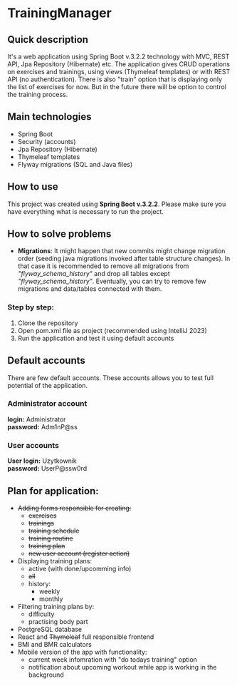 # TrainingManager

## Quick description
It's a web application using Spring Boot v.3.2.2 technology with MVC, REST API, Jpa Repository (Hibernate) etc. The application gives CRUD operations on exercises and trainings, using views (Thymeleaf templates) or with REST API (no authentication). There is also "train" option that is displaying only the list of exercises for now. But in the future there will be option to control the training process.

## Main technologies
* Spring Boot
* Security (accounts)
* Jpa Repository (Hibernate)
* Thymeleaf templates
* Flyway migrations (SQL and Java  files)

## How to use
This project was created using **Spring Boot v.3.2.2**. Please make sure you have everything what is necessary to run the project.

## How to solve problems
* **Migrations**: It might happen that new commits might change migration order (seeding java migrations invoked after table structure changes). In that case it is recommended to remove all migrations from *"flyway_schema_history"* and drop all tables except *"flyway_schema_history"*. Eventually, you can try to remove few migrations and data/tables connected with them.  

### Step by step:
1. Clone the repository
2. Open pom.xml file as project (recommended using IntelliJ 2023)
3. Run the application and test it using default accounts

## Default accounts
There are few default accounts. These accounts allows you to test full potential of the application.

### Administrator account
**login:** Administrator<br>
**password:** Adm1nP@ss<br>

### User accounts
**User**
**login:** Uzytkownik<br>
**password:** UserP@ssw0rd<br>

## Plan for application:
* ~~Adding forms responsible for creating:~~
    - ~~exercises~~
    - ~~trainings~~
    - ~~training schedule~~
    - ~~training routine~~
    - ~~training plan~~
    - ~~new user account (register action)~~
* Displaying training plans:
  - active (with done/upcomming info)
  - ~~all~~
  - history:
    - weekly
    - monthly
* Filtering training plans by:
  - difficulty
  - practising body part
* PostgreSQL database
* React and ~~Thymeleaf~~ full responsible frontend
* BMI and BMR calculators
* Mobile version of the app with functionality:
  - current week infomration with "do todays training" option
  - notification about upcoming workout while app is working in the background
